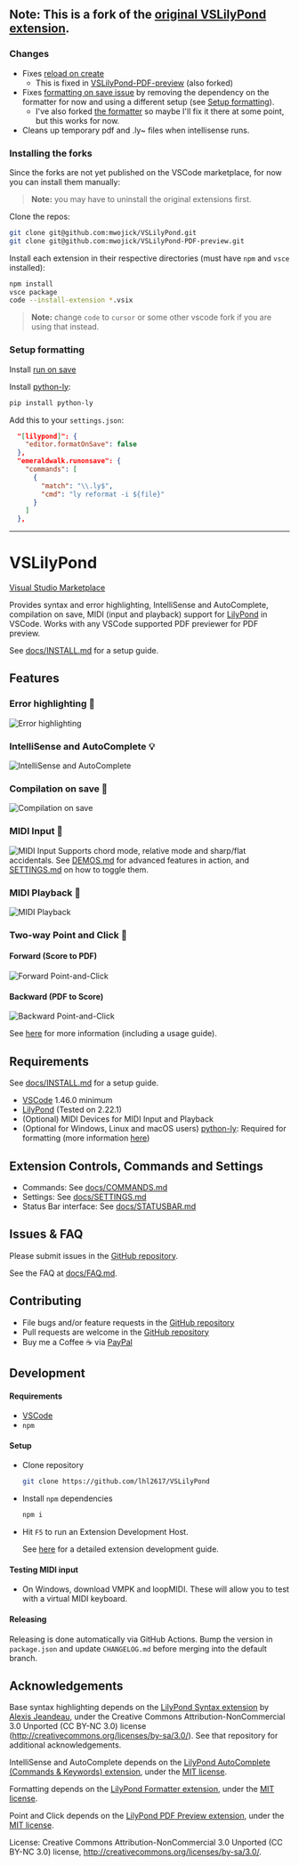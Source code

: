 ## Note: This is a fork of the [original VSLilyPond extension](https://github.com/lhl2617/VSLilyPond).

### Changes

- Fixes [reload on create](https://github.com/lhl2617/VSLilyPond-PDF-preview/pull/118)
  - This is fixed in [VSLilyPond-PDF-preview](https://github.com/mwojick/VSLilyPond-PDF-preview) (also forked)
- Fixes [formatting on save issue](https://github.com/lhl2617/VSLilyPond-formatter/issues/308) by removing the dependency on the formatter for now and using a different setup (see [Setup formatting](#setup-formatting)).
  - I've also forked [the formatter](https://github.com/mwojick/VSLilyPond-formatter) so maybe I'll fix it there at some point, but this works for now.
- Cleans up temporary pdf and .ly~ files when intellisense runs.

### Installing the forks

Since the forks are not yet published on the VSCode marketplace, for now you can install them manually:

> **Note:** you may have to uninstall the original extensions first.

Clone the repos:

```bash
git clone git@github.com:mwojick/VSLilyPond.git
git clone git@github.com:mwojick/VSLilyPond-PDF-preview.git
```

Install each extension in their respective directories (must have `npm` and `vsce` installed):

```bash
npm install
vsce package
code --install-extension *.vsix
```

> **Note:** change `code` to `cursor` or some other vscode fork if you are using that instead.

### Setup formatting

Install [run on save](https://marketplace.visualstudio.com/items?itemName=emeraldwalk.RunOnSave)

Install [python-ly](https://pypi.org/project/python-ly/):

```bash
pip install python-ly
```

Add this to your `settings.json`:

```json
  "[lilypond]": {
    "editor.formatOnSave": false
  },
  "emeraldwalk.runonsave": {
    "commands": [
      {
        "match": "\\.ly$",
        "cmd": "ly reformat -i ${file}"
      }
    ]
  },
```

---

# VSLilyPond

[Visual Studio Marketplace](https://marketplace.visualstudio.com/items?itemName=lhl2617.vslilypond)

Provides syntax and error highlighting, IntelliSense and AutoComplete, compilation on save, MIDI (input and playback) support for [LilyPond](http://lilypond.org/) in VSCode. Works with any VSCode supported PDF previewer for PDF preview.

See [docs/INSTALL.md](docs/INSTALL.md) for a setup guide.

## Features

### Error highlighting 📜

![Error highlighting](./docs/assets/gifs/syntaxHighlighting.gif)

### IntelliSense and AutoComplete 💡

![IntelliSense and AutoComplete](./docs/assets/gifs/intellisense.gif)

### Compilation on save 💾

![Compilation on save](./docs/assets/gifs/compileSave.gif)

### MIDI Input 🎹

![MIDI Input](./docs/assets/gifs/midiInput.gif)
Supports chord mode, relative mode and sharp/flat accidentals. See [DEMOS.md](./docs/DEMOS.md) for advanced features in action, and [SETTINGS.md](./docs/SETTINGS.md) on how to toggle them.

### MIDI Playback 🎼

![MIDI Playback](./docs/assets/gifs/midiPlayback.gif)

### Two-way Point and Click 📄

#### Forward (Score to PDF)

![Forward Point-and-Click](./docs/assets/gifs/point-and-click-forward.gif)

#### Backward (PDF to Score)

![Backward Point-and-Click](./docs/assets/gifs/point-and-click-backward.gif)

See [here](https://github.com/lhl2617/VSLilyPond-PDF-preview) for more information (including a usage guide).

## Requirements

See [docs/INSTALL.md](docs/INSTALL.md) for a setup guide.

- [VSCode](https://code.visualstudio.com/) 1.46.0 minimum
- [LilyPond](http://lilypond.org/) (Tested on 2.22.1)
- (Optional) MIDI Devices for MIDI Input and Playback
- (Optional for Windows, Linux and macOS users) [python-ly](https://pypi.org/project/python-ly/): Required for formatting (more information [here](https://marketplace.visualstudio.com/items?itemName=lhl2617.lilypond-formatter))

## Extension Controls, Commands and Settings

- Commands: See [docs/COMMANDS.md](docs/COMMANDS.md)
- Settings: See [docs/SETTINGS.md](docs/SETTINGS.md)
- Status Bar interface: See [docs/STATUSBAR.md](docs/STATUSBAR.md)

## Issues & FAQ

Please submit issues in the [GitHub repository](https://github.com/lhl2617/VSLilyPond).

See the FAQ at [docs/FAQ.md](docs/FAQ.md).

## Contributing

- File bugs and/or feature requests in the [GitHub repository](https://github.com/lhl2617/VSLilyPond)
- Pull requests are welcome in the [GitHub repository](https://github.com/lhl2617/VSLilyPond)
- Buy me a Coffee ☕️ via [PayPal](https://paypal.me/lhl2617)

## Development

#### Requirements

- [VSCode](https://code.visualstudio.com/)
- `npm`

#### Setup

- Clone repository
  ```bash
  git clone https://github.com/lhl2617/VSLilyPond
  ```
- Install `npm` dependencies
  ```bash
  npm i
  ```
- Hit `F5` to run an Extension Development Host.

  See [here](https://code.visualstudio.com/api/get-started/your-first-extension) for a detailed extension development guide.

#### Testing MIDI input

- On Windows, download VMPK and loopMIDI. These will allow you to test with a virtual MIDI keyboard.

#### Releasing

Releasing is done automatically via GitHub Actions. Bump the version in `package.json` and update `CHANGELOG.md` before merging into the default branch.

## Acknowledgements

Base syntax highlighting depends on the [LilyPond Syntax extension](https://marketplace.visualstudio.com/items?itemName=jeandeaual.lilypond-syntax) by [Alexis Jeandeau](https://github.com/jeandeaual), under the Creative Commons Attribution-NonCommercial 3.0 Unported (CC BY-NC 3.0) license (http://creativecommons.org/licenses/by-sa/3.0/). See that repository for additional acknowledgements.

IntelliSense and AutoComplete depends on the [LilyPond AutoComplete (Commands & Keywords) extension](https://marketplace.visualstudio.com/items?itemName=lhl2617.lilypond-snippets),
under the [MIT license](https://github.com/lhl2617/VSLilyPond-snippets/blob/master/LICENSE).

Formatting depends on the [LilyPond Formatter extension](https://marketplace.visualstudio.com/items?itemName=lhl2617.lilypond-formatter),
under the [MIT license](https://github.com/lhl2617/VSLilyPond-formatter/blob/master/LICENSE).

Point and Click depends on the [LilyPond PDF Preview extension](https://marketplace.visualstudio.com/items?itemName=lhl2617.lilypond-pdf-preview),
under the [MIT license](https://github.com/lhl2617/VSLilyPond-PDF-preview/blob/master/LICENSE).

License: Creative Commons Attribution-NonCommercial 3.0 Unported (CC BY-NC 3.0) license, http://creativecommons.org/licenses/by-sa/3.0/.
